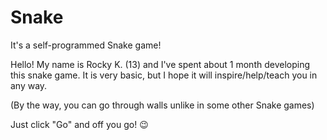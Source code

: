 # Snake
It's a self-programmed Snake game!

Hello! My name is Rocky K. (13) and I've spent about 1 month developing this snake game. It is very basic, but I hope it will inspire/help/teach you in any way. 

(By the way, you can go through walls unlike in some other Snake games)

Just click "Go" and off you go! 😉
